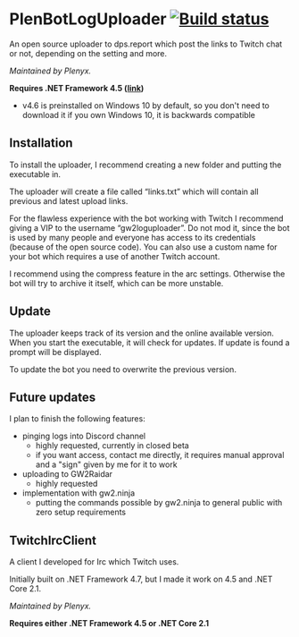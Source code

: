 # PlenBotLogUploader [![Build status](https://ci.appveyor.com/api/projects/status/qdx2bmsj54yg0c0y?svg=true)](https://ci.appveyor.com/project/Plenyx/plenbotloguploader)
An open source uploader to dps.report which post the links to Twitch chat or not, depending on the setting and more.

*Maintained by Plenyx.*

**Requires .NET Framework 4.5 ([link](https://www.microsoft.com/en-us/download/details.aspx?id=30653))**
* v4.6 is preinstalled on Windows 10 by default, so you don't need to download it if you own Windows 10, it is backwards compatible

## Installation
To install the uploader, I recommend creating a new folder and putting the executable in.

The uploader will create a file called “links.txt” which will contain all previous and latest upload links.

For the flawless experience with the bot working with Twitch I recommend giving a VIP to the username “gw2loguploader”. Do not mod it, since the bot is used by many people and everyone has access to its credentials (because of the open source code). You can also use a custom name for your bot which requires a use of another Twitch account.

I recommend using the compress feature in the arc settings. Otherwise the bot will try to archive it itself, which can be more unstable.

## Update
The uploader keeps track of its version and the online available version. When you start the executable, it will check for updates. If update is found a prompt will be displayed.

To update the bot you need to overwrite the previous version.

## Future updates
I plan to finish the following features:
* pinging logs into Discord channel
  * highly requested, currently in closed beta
  * if you want access, contact me directly, it requires manual approval and a "sign" given by me for it to work
* uploading to GW2Raidar
  * highly requested
* implementation with gw2.ninja
  * putting the commands possible by gw2.ninja to general public with zero setup requirements

## TwitchIrcClient
A client I developed for Irc which Twitch uses.

Initially built on .NET Framework 4.7, but I made it work on 4.5 and .NET Core 2.1.

*Maintained by Plenyx.*

**Requires either .NET Framework 4.5 or .NET Core 2.1**
